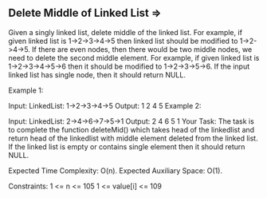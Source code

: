 Delete Middle of Linked List  =>
----------------------------


Given a singly linked list, delete middle of the linked list. For example, if given linked list is 1->2->3->4->5 then linked list should be modified to 1->2->4->5.
If there are even nodes, then there would be two middle nodes, we need to delete the second middle element. For example, if given linked list is 1->2->3->4->5->6 then it should be modified to 1->2->3->5->6.
If the input linked list has single node, then it should return NULL.

Example 1:

Input:
LinkedList: 1->2->3->4->5
Output: 
1 2 4 5
Example 2:

Input:
LinkedList: 2->4->6->7->5->1
Output: 
2 4 6 5 1
Your Task:
The task is to complete the function deleteMid() which takes head of the linkedlist  and return head of the linkedlist with middle element deleted from the linked list. If the linked list is empty or contains single element then it should return NULL.

Expected Time Complexity: O(n).
Expected Auxiliary Space: O(1).

Constraints:
1 <= n <= 105
1 <= value[i] <= 109

